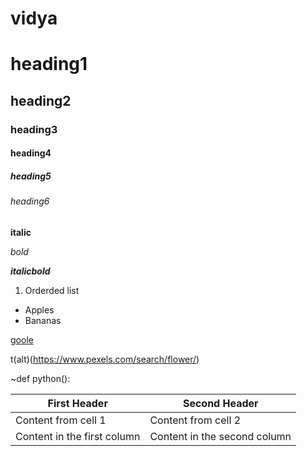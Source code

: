 # vidya
# heading1

## heading2

### heading3

#### heading4

##### heading5

###### heading6

**italic**

*bold*

***italicbold***

1. Orderded list

- Apples
- Bananas

[goole](https://google.com/)

t(alt)(https://www.pexels.com/search/flower/)

~def python():

First Header | Second Header
------------ | -------------
Content from cell 1 | Content from cell 2
Content in the first column | Content in the second column
